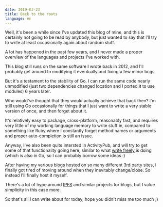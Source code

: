 ```yaml
---
date: 2019-03-23
title: Back to the roots
language: en
---
```


Well, it's been a while since I've updated this blog of mine, and this is
certainly not going to be read by anybody, but just wanted to say that I'll try
to write at least occasionally again about random stuff.

A lot has happened in the past few years, and I never made a proper overview of
the languages and projects I've worked with.

This blog still runs on the same software I wrote back in 2012, and I'll
probably get around to modifying it eventually and fixing a few minor bugs.

But it's a testament to the stability of Go, I can run the same code nearly
unmodified (just two dependencies changed location and I ported it to use
modules) 6 years later.

Who would've thought that they would actually achieve that back then? I'm still
using Go occasionally for things that I just want to write a very stable version
of once, and then forget about it.

It's relatively easy to package, cross-platform, reasonably fast, and requires
very little of my working language memory to write stuff in, compared to
something like Ruby where I constantly forget method names or arguments and
proper auto-completion is still an issue.

Anyway, I've also been quite intersted in ActivityPub, and will try to get some
of that functionality going here, similar to what [write freely](https://writefreely.org/)
is doing (which is also in Go, so I can probably borrow some ideas :)

After having my various blogs hosted on so many different 3rd party sites, I
finally got tired of moving around when they inevitably change/close. So instead
I'll finally host it myself.

There's a lot of hype around [IPFS](https://ipfs.io/) and similar projects for
blogs, but I value simplicity in this case more.

So that's all I can write about for today, hope you didn't miss me too much ;)
